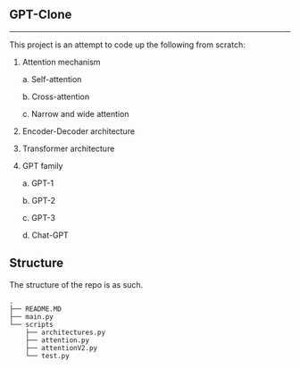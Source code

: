 ## GPT-Clone

---

This project is an attempt to code up the following from scratch:

1. Attention mechanism
    
    a. Self-attention 

    b. Cross-attention

    c. Narrow and wide attention


2. Encoder-Decoder architecture


3. Transformer architecture


3. GPT family

   a. GPT-1
   
   b. GPT-2
   
   c. GPT-3
   
   d. Chat-GPT

## Structure

The structure of the repo is as such.

```text
.
├── README.MD
├── main.py
└── scripts
    ├── architectures.py
    ├── attention.py
    ├── attentionV2.py
    └── test.py

